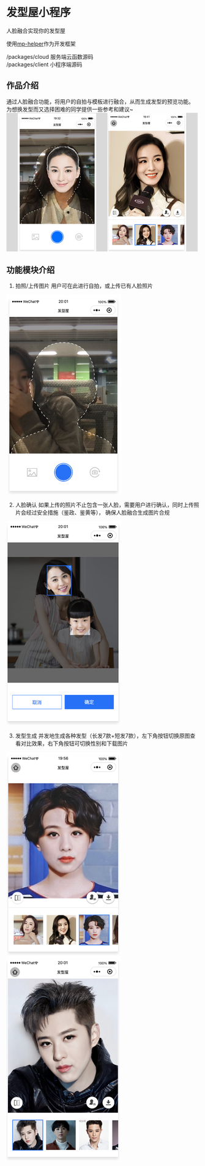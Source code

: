# 发型屋小程序

人脸融合实现你的发型屋

使用[mp-helper](https://github.com/cong-min/mp-helper)作为开发框架

/packages/cloud  服务端云函数源码  
/packages/client 小程序端源码

## 作品介绍
通过人脸融合功能，将用户的自拍与模板进行融合，从而生成发型的预览功能。
为想换发型而又选择困难的同学提供一些参考和建议~
<img src="./readme-image/cover.jpeg" width="500">

## 功能模块介绍  
1. 拍照/上传图片
用户可在此进行自拍，或上传已有人脸照片
<img src="./readme-image/camera.png" width="300">
 
2. 人脸确认
如果上传的照片不止包含一张人脸，需要用户进行确认，同时上传照片会经过安全措施（鉴政、鉴黄等），
确保人脸融合生成图片合规

<img src="./readme-image/facechooser.png" width="300">

3. 发型生成
并发地生成各种发型（长发7款+短发7款），左下角按钮切换原图查看对比效果，右下角按钮可切换性别和下载图片

<img src="./readme-image/female.png" width="300"><img src="./readme-image/male.png" width="300">
